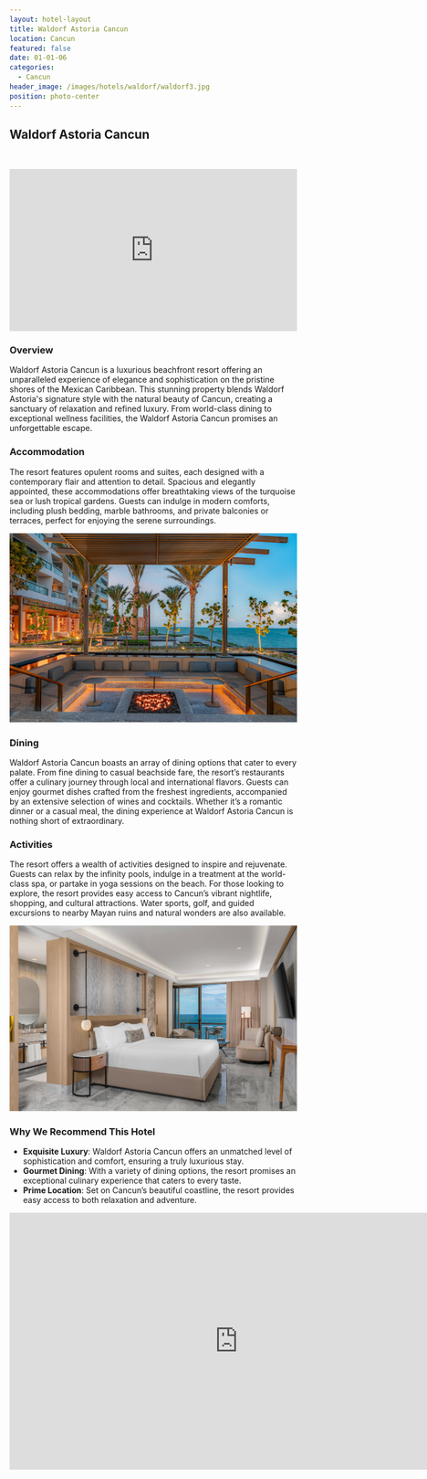 ```yaml
---
layout: hotel-layout
title: Waldorf Astoria Cancun
location: Cancun
featured: false
date: 01-01-06
categories:
  - Cancun
header_image: /images/hotels/waldorf/waldorf3.jpg
position: photo-center
---
```


## Waldorf Astoria Cancun

&nbsp;

<style>.embed-container { position: relative; padding-bottom: 56.25%; height: 0; overflow: hidden; max-width: 100%; } .embed-container iframe, .embed-container object, .embed-container embed { position: absolute; top: 0; left: 0; width: 100%; height: 100%; }</style><div class='embed-container'><iframe src='https://www.youtube.com/embed/oqhKM44bS-Y' frameborder='0' allowfullscreen></iframe></div>

### Overview
Waldorf Astoria Cancun is a luxurious beachfront resort offering an unparalleled experience of elegance and sophistication on the pristine shores of the Mexican Caribbean. This stunning property blends Waldorf Astoria's signature style with the natural beauty of Cancun, creating a sanctuary of relaxation and refined luxury. From world-class dining to exceptional wellness facilities, the Waldorf Astoria Cancun promises an unforgettable escape.

### Accommodation
The resort features opulent rooms and suites, each designed with a contemporary flair and attention to detail. Spacious and elegantly appointed, these accommodations offer breathtaking views of the turquoise sea or lush tropical gardens. Guests can indulge in modern comforts, including plush bedding, marble bathrooms, and private balconies or terraces, perfect for enjoying the serene surroundings.

![](/images/hotels/waldorf/waldorf2.jpg)

### Dining
Waldorf Astoria Cancun boasts an array of dining options that cater to every palate. From fine dining to casual beachside fare, the resort’s restaurants offer a culinary journey through local and international flavors. Guests can enjoy gourmet dishes crafted from the freshest ingredients, accompanied by an extensive selection of wines and cocktails. Whether it’s a romantic dinner or a casual meal, the dining experience at Waldorf Astoria Cancun is nothing short of extraordinary.

### Activities
The resort offers a wealth of activities designed to inspire and rejuvenate. Guests can relax by the infinity pools, indulge in a treatment at the world-class spa, or partake in yoga sessions on the beach. For those looking to explore, the resort provides easy access to Cancun’s vibrant nightlife, shopping, and cultural attractions. Water sports, golf, and guided excursions to nearby Mayan ruins and natural wonders are also available.

![](/images/hotels/waldorf/waldorf1.jpg)

### Why We Recommend This Hotel
- **Exquisite Luxury**: Waldorf Astoria Cancun offers an unmatched level of sophistication and comfort, ensuring a truly luxurious stay.
- **Gourmet Dining**: With a variety of dining options, the resort promises an exceptional culinary experience that caters to every taste.
- **Prime Location**: Set on Cancun’s beautiful coastline, the resort provides easy access to both relaxation and adventure.

<iframe src="https://www.google.com/maps/embed?pb=!1m18!1m12!1m3!1d3726.0115183341723!2d-86.83924718870078!3d20.952052580597567!2m3!1f0!2f0!3f0!3m2!1i1024!2i768!4f13.1!3m3!1m2!1s0x8f4e86bbd3ad2393%3A0xe859ab15a7cbbd32!2sWaldorf%20Astoria%20Cancun!5e0!3m2!1ses!2ses!4v1724960197511!5m2!1ses!2ses" width="800" height="450" style="border:0;" allowfullscreen="" loading="lazy" referrerpolicy="no-referrer-when-downgrade"></iframe>